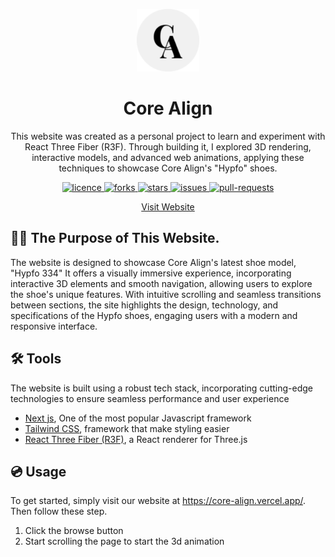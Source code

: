 <p align="center">
    <a href="https://healthiezz.vercel.app" target="_blank"><img src="public/logo.png" alt="logo" width="100" /></a>
</p>
<h1 align="center"><b>Core Align</b></h1>

<p align="center">This website was created as a personal project to learn and experiment with React Three Fiber (R3F). Through building it, I explored 3D rendering, interactive models, and advanced web animations, applying these techniques to showcase Core Align's "Hypfo" shoes.</p>

<p align="center">
<p align="center">
    <a href="https://github.com/adlihidayat/core-align/blob/main/LICENSE" target="_blank">
        <img src="https://img.shields.io/github/license/adlihidayat/core-align?style=flat-square" alt="licence" />
    </a>
    <a href="https://github.com/adlihidayat/core-align/fork" target="_blank">
        <img src="https://img.shields.io/github/forks/adlihidayat/core-align?style=flat-square" alt="forks"/>
    </a>
    <a href="https://github.com/adlihidayat/core-align/stargazers" target="_blank">
        <img src="https://img.shields.io/github/stars/adlihidayat/core-align?style=flat-square" alt="stars"/>
    </a>
    <a href="https://github.com/adlihidayat/core-align/issues" target="_blank">
        <img src="https://img.shields.io/github/issues/adlihidayat/core-align?style=flat-square" alt="issues"/>
    </a>
    <a href="https://github.com/adlihidayat/core-align/pulls" target="_blank">
        <img src="https://img.shields.io/github/issues-pr/adlihidayat/core-align?style=flat-square" alt="pull-requests"/>
    </a>
</p>

<p align="center">
    <a href="https://core-align.vercel.app/">Visit Website</a>
</p>

## 👋🏻 The Purpose of This Website.

The website is designed to showcase Core Align's latest shoe model, "Hypfo 334" It offers a visually immersive experience, incorporating interactive 3D elements and smooth navigation, allowing users to explore the shoe's unique features. With intuitive scrolling and seamless transitions between sections, the site highlights the design, technology, and specifications of the Hypfo shoes, engaging users with a modern and responsive interface.


## 🛠️ Tools

The website is built using a robust tech stack, incorporating cutting-edge technologies to ensure seamless performance and user experience

- <a href="https://nextjs.org/">Next js</a>, One of the most popular Javascript framework
- <a href="https://tailwindcss.com/">Tailwind CSS</a>, framework that make styling easier
- <a href="https://r3f.docs.pmnd.rs/">React Three Fiber (R3F)</a>, a React renderer for Three.js

## 💿 Usage

To get started, simply visit our website at <https://core-align.vercel.app/>. Then follow these step.

1. Click the browse button
2. Start scrolling the page to start the 3d animation

